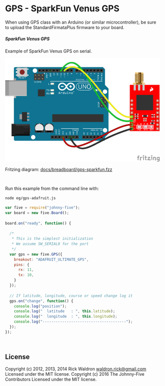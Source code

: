 <!--remove-start-->

# GPS - SparkFun Venus GPS

<!--remove-end-->


When using GPS class with an Arduino (or similar microcontroller), be sure to upload the StandardFirmataPlus firmware to your board.





##### SparkFun Venus GPS


Example of SparkFun Venus GPS on serial.


![docs/breadboard/gps-sparkfun.png](breadboard/gps-sparkfun.png)<br>

Fritzing diagram: [docs/breadboard/gps-sparkfun.fzz](breadboard/gps-sparkfun.fzz)

&nbsp;




Run this example from the command line with:
```bash
node eg/gps-adafruit.js
```


```javascript
var five = require("johnny-five");
var board = new five.Board();

board.on("ready", function() {

  /*
   * This is the simplest initialization
   * We assume SW_SERIAL0 for the port
   */
  var gps = new five.GPS({
    breakout: "ADAFRUIT_ULTIMATE_GPS",
    pins: {
      rx: 11,
      tx: 10,
    }
  });

  // If latitude, longitude, course or speed change log it
  gps.on("change", function() {
    console.log("position");
    console.log("  latitude   : ", this.latitude);
    console.log("  longitude  : ", this.longitude);
    console.log("--------------------------------------");
  });
});

```








&nbsp;

<!--remove-start-->

## License
Copyright (c) 2012, 2013, 2014 Rick Waldron <waldron.rick@gmail.com>
Licensed under the MIT license.
Copyright (c) 2016 The Johnny-Five Contributors
Licensed under the MIT license.

<!--remove-end-->